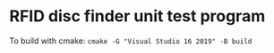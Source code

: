 # RFID disc finder unit test program

To build with cmake:
```cmake -G "Visual Studio 16 2019" -B build```